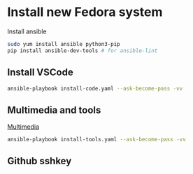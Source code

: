 # Install new Fedora system

Install ansible

```bash
sudo yum install ansible python3-pip
pip install ansible-dev-tools # for ansible-lint
```

## Install VSCode

```bash
ansible-playbook install-code.yaml --ask-become-pass -vv
```

## Multimedia and tools

[Multimedia](https://rpmfusion.org/Howto/Multimedia)


```bash
ansible-playbook install-tools.yaml --ask-become-pass -vv
```

## Github sshkey

